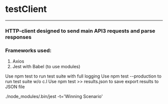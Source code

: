 # testClient
***
### HTTP-client designed to send main API3 requests and parse responses
### Frameworks used: 
1. Axios 
2. Jest with Babel (to use modules)

Use npm test to run test suite with full logging
Use npm test --production to run test suite w/o c.l
Use npm test >> results.json to save export results to JSON file

./node_modules/.bin/jest -t='Winning Scenario'